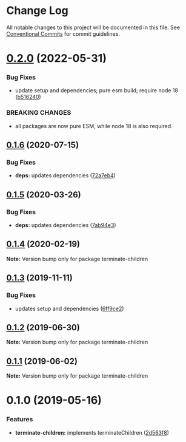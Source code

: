# Change Log

All notable changes to this project will be documented in this file.
See [Conventional Commits](https://conventionalcommits.org) for commit guidelines.

# [0.2.0](https://github.com/rafamel/utils/compare/terminate-children@0.1.6...terminate-children@0.2.0) (2022-05-31)


### Bug Fixes

* update setup and dependencies; pure esm build; require node 18 ([b516240](https://github.com/rafamel/utils/commit/b5162408aa497ab5129eae08b2a708259d5b32c1))


### BREAKING CHANGES

* all packages are now pure ESM, while node 18 is also required.





## [0.1.6](https://github.com/rafamel/utils/compare/terminate-children@0.1.5...terminate-children@0.1.6) (2020-07-15)


### Bug Fixes

* **deps:** updates dependencies ([72a7eb4](https://github.com/rafamel/utils/commit/72a7eb41a45d939b1c1904ba82447dd31677ff76))





## [0.1.5](https://github.com/rafamel/utils/compare/terminate-children@0.1.4...terminate-children@0.1.5) (2020-03-26)


### Bug Fixes

* **deps:** updates dependencies ([7ab94e3](https://github.com/rafamel/utils/commit/7ab94e3ee12c8dac58a4dcd0f7dca8a82742adbe))





## [0.1.4](https://github.com/rafamel/utils/compare/terminate-children@0.1.3...terminate-children@0.1.4) (2020-02-19)

**Note:** Version bump only for package terminate-children





## [0.1.3](https://github.com/rafamel/utils/compare/terminate-children@0.1.2...terminate-children@0.1.3) (2019-11-11)


### Bug Fixes

* updates setup and dependencies ([6ff9ce2](https://github.com/rafamel/utils/commit/6ff9ce2651f4d1600467a0a8f909653ed047b9ab))





## [0.1.2](https://github.com/rafamel/utils/compare/terminate-children@0.1.1...terminate-children@0.1.2) (2019-06-30)

**Note:** Version bump only for package terminate-children





## [0.1.1](https://github.com/rafamel/utils/compare/terminate-children@0.1.0...terminate-children@0.1.1) (2019-06-02)

**Note:** Version bump only for package terminate-children





# 0.1.0 (2019-05-16)


### Features

* **terminate-children:** implements terminateChildren ([2d563f8](https://github.com/rafamel/utils/commit/2d563f8))
